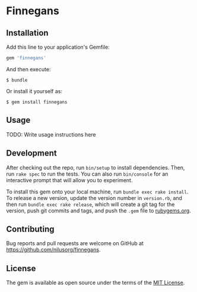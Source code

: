 # Finnegans

## Installation

Add this line to your application's Gemfile:

```ruby
gem 'finnegans'
```

And then execute:

    $ bundle

Or install it yourself as:

    $ gem install finnegans

## Usage

TODO: Write usage instructions here

## Development

After checking out the repo, run `bin/setup` to install dependencies. Then, run `rake spec` to run the tests. You can also run `bin/console` for an interactive prompt that will allow you to experiment.

To install this gem onto your local machine, run `bundle exec rake install`. To release a new version, update the version number in `version.rb`, and then run `bundle exec rake release`, which will create a git tag for the version, push git commits and tags, and push the `.gem` file to [rubygems.org](https://rubygems.org).

## Contributing

Bug reports and pull requests are welcome on GitHub at https://github.com/nilusorg/finnegans.

## License

The gem is available as open source under the terms of the [MIT License](https://opensource.org/licenses/MIT).
